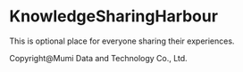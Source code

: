 # KnowledgeSharingHarbour
This is optional place for everyone sharing their experiences.


Copyright@Mumi Data and Technology Co., Ltd.
